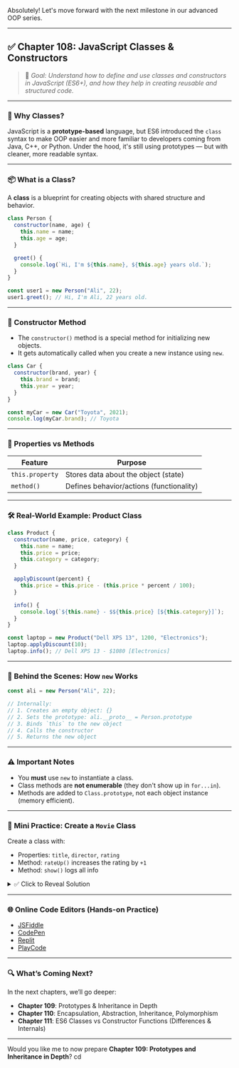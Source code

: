 Absolutely! Let's move forward with the next milestone in our advanced OOP series.

---

## ✅ Chapter 108: **JavaScript Classes & Constructors**

> 🎯 *Goal: Understand how to define and use classes and constructors in JavaScript (ES6+), and how they help in creating reusable and structured code.*

---

### 🧠 Why Classes?

JavaScript is a **prototype-based** language, but ES6 introduced the `class` syntax to make OOP easier and more familiar to developers coming from Java, C++, or Python. Under the hood, it's still using prototypes — but with cleaner, more readable syntax.

---

### 📦 What is a Class?

A **class** is a blueprint for creating objects with shared structure and behavior.

```js
class Person {
  constructor(name, age) {
    this.name = name;
    this.age = age;
  }

  greet() {
    console.log(`Hi, I'm ${this.name}, ${this.age} years old.`);
  }
}

const user1 = new Person("Ali", 22);
user1.greet(); // Hi, I'm Ali, 22 years old.
```

---

### 🔧 Constructor Method

* The `constructor()` method is a special method for initializing new objects.
* It gets automatically called when you create a new instance using `new`.

```js
class Car {
  constructor(brand, year) {
    this.brand = brand;
    this.year = year;
  }
}

const myCar = new Car("Toyota", 2021);
console.log(myCar.brand); // Toyota
```

---

### 🧪 Properties vs Methods

| Feature         | Purpose                                  |
| --------------- | ---------------------------------------- |
| `this.property` | Stores data about the object (state)     |
| `method()`      | Defines behavior/actions (functionality) |

---

### 🛠 Real-World Example: Product Class

```js
class Product {
  constructor(name, price, category) {
    this.name = name;
    this.price = price;
    this.category = category;
  }

  applyDiscount(percent) {
    this.price = this.price - (this.price * percent / 100);
  }

  info() {
    console.log(`${this.name} - $${this.price} [${this.category}]`);
  }
}

const laptop = new Product("Dell XPS 13", 1200, "Electronics");
laptop.applyDiscount(10);
laptop.info(); // Dell XPS 13 - $1080 [Electronics]
```

---

### 🔄 Behind the Scenes: How `new` Works

```js
const ali = new Person("Ali", 22);

// Internally:
// 1. Creates an empty object: {}
// 2. Sets the prototype: ali.__proto__ = Person.prototype
// 3. Binds `this` to the new object
// 4. Calls the constructor
// 5. Returns the new object
```

---

### ⚠️ Important Notes

* You **must** use `new` to instantiate a class.
* Class methods are **not enumerable** (they don't show up in `for...in`).
* Methods are added to `Class.prototype`, not each object instance (memory efficient).

---

### 🧪 Mini Practice: Create a `Movie` Class

Create a class with:

* Properties: `title`, `director`, `rating`
* Method: `rateUp()` increases the rating by `+1`
* Method: `show()` logs all info

<details>
<summary>✅ Click to Reveal Solution</summary>

```js
class Movie {
  constructor(title, director, rating) {
    this.title = title;
    this.director = director;
    this.rating = rating;
  }

  rateUp() {
    this.rating++;
  }

  show() {
    console.log(`${this.title} by ${this.director} - Rating: ${this.rating}`);
  }
}

const interstellar = new Movie("Interstellar", "Christopher Nolan", 9);
interstellar.rateUp();
interstellar.show(); // Interstellar by Christopher Nolan - Rating: 10
```

</details>

---

### 🌐 Online Code Editors (Hands-on Practice)

* [JSFiddle](https://jsfiddle.net/)
* [CodePen](https://codepen.io/)
* [Replit](https://replit.com/)
* [PlayCode](https://playcode.io/)

---

### 🔍 What’s Coming Next?

In the next chapters, we’ll go deeper:

* **Chapter 109**: Prototypes & Inheritance in Depth
* **Chapter 110**: Encapsulation, Abstraction, Inheritance, Polymorphism
* **Chapter 111**: ES6 Classes vs Constructor Functions (Differences & Internals)

---

Would you like me to now prepare **Chapter 109: Prototypes and Inheritance in Depth**?
cd